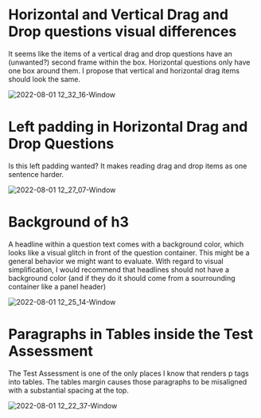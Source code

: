 # Horizontal and Vertical Drag and Drop questions visual differences

It seems like the items of a vertical drag and drop questions have an (unwanted?) second frame within the box. Horizontal questions only have one box around them. I propose that vertical and horizontal drag items should look the same.

![2022-08-01 12_32_16-Window](https://user-images.githubusercontent.com/59924129/182132243-41d483c3-6b26-439c-a1a2-16ea71c482fa.png)

# Left padding in Horizontal Drag and Drop Questions

Is this left padding wanted? It makes reading drag and drop items as one sentence harder.

![2022-08-01 12_27_07-Window](https://user-images.githubusercontent.com/59924129/182132467-a52bfacd-5cb6-40f9-93e6-560df976d552.png)

# Background of h3

A headline within a question text comes with a background color, which looks like a visual glitch in front of the question container. This might be a general behavior we might want to evaluate. With regard to visual simplification, I would recommend that headlines should not have a background color (and if they do it should come from a sourrounding container like a panel header)

![2022-08-01 12_25_14-Window](https://user-images.githubusercontent.com/59924129/182132962-3243fd68-f2a2-40c5-ad17-4d6b826863d6.png)

# Paragraphs in Tables inside the Test Assessment

The Test Assessment is one of the only places I know that renders p tags into tables. The tables margin causes those paragraphs to be misaligned with a substantial spacing at the top.

![2022-08-01 12_22_37-Window](https://user-images.githubusercontent.com/59924129/182133395-98f2f0b6-11ea-476f-b8c1-b21777f2afa0.png)

